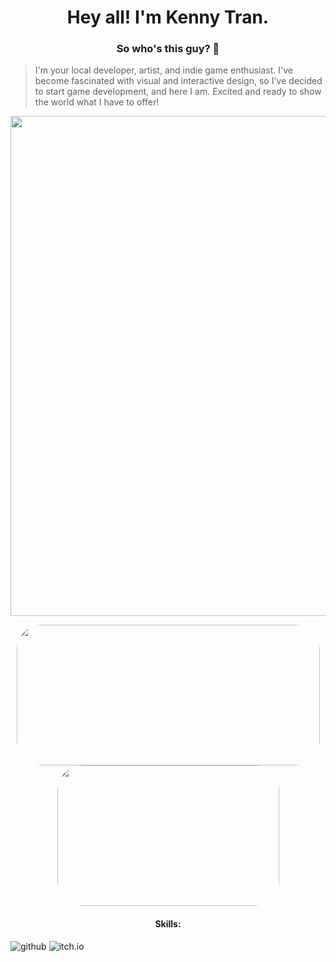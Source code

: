 <h1  align="center">Hey all! I'm Kenny Tran.</h1>

<h3 align="center">So who's this guy? 🤔 </h3>

  > I'm your local developer, artist, and indie game enthusiast. I've become fascinated with visual and interactive design, so I've decided to start game development, and here I am. Excited and ready to show the world what I have to offer!
<p align="center">
  <img src="sample.gif?raw=true" width="800px">
</p>
<p align="center">
<img width="485" height="225" src="https://github-readme-stats.vercel.app/api?username=kennykytran&theme=dracula" style="border-radius:40px;">
<img width="355" height="225" src="https://github-readme-stats.vercel.app/api/top-langs/?username=kennykytran&layout=compact&theme=dracula" style="border-radius:40px;">

</p>

<h4 align="center">Skills: </h3>

![github](https://img.shields.io/badge/GitHub-000000?style=for-the-badge&logo=GitHub&logoColor=white)
![itch.io](https://img.shields.io/badge/Itch.io-FA5C5C?style=for-the-badge&logo=Itch.io&logoColor=white)

<!--
**ktranfullerton2000/ktranfullerton2000** is a ✨ _special_ ✨ repository because its `README.md` (this file) appears on your GitHub profile.

Here are some ideas to get you started:

- 🔭 I’m currently working on ...
- 🌱 I’m currently learning ...
- 👯 I’m looking to collaborate on ...
- 🤔 I’m looking for help with ...
- 💬 Ask me about ...
- 📫 How to reach me: ...
- 😄 Pronouns: ...
- ⚡ Fun fact: ...
-->
